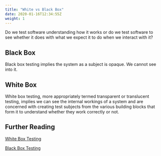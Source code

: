 ```yaml
---
title: "White vs Black Box"
date: 2020-01-16T12:34:55Z
weight: 1
---
```


Do we test software understanding how it works or do we test software to see whether it does with what we expect it to do when we interact with it?

## Black Box

Black box testing implies the system as a subject is opaque. We cannot see into it.

## White Box

White box testing, more appropriately termed transparent or translucent testing, implies we can see the internal workings of a system and are concerned with creating test subjects from the various building blocks that form it to understand whether they work correctly or not.

## Further Reading

[White Box Testing](https://en.wikipedia.org/wiki/White-box_testing)

[Black Box Testing](https://en.wikipedia.org/wiki/Black-box_testing)
